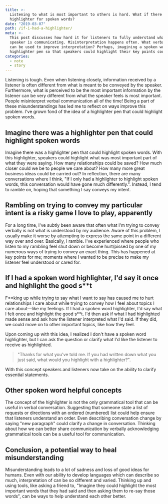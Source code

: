 ```yaml
---
title: >-
  Listening to what is most important to others is hard. What if there was a
  highlighter for spoken words?
date: "2019-03-07"
path: /if-i-had-a-highlighter/
meta: >-
  This post discusses how hard it for listeners to fully understand what a
  speaker is communicating. Misinterpretation happens often. What verbal tools
  can be used to improve interpretation? Perhaps, imagining a spoken word
  highlighter pen so that speakers could highlight their key points could help.
categories:
  - note
  - story
---
```


Listening is tough. Even when listening closely, information received by a listener is often different from what is meant to be conveyed by the speaker. Furthermore, what is perceived to be the most important information by the listener can be very different from what the speaker feels is most important. People misinterpret verbal communication all of the time! Being a part of these misunderstandings has led me to reflect on ways improve this problem. I've grown fond of the idea of a highlighter pen that could highlight spoken words.

## Imagine there was a highlighter pen that could highlight spoken words

Imagine there was a highlighter pen that could highlight spoken words. With this highlighter, speakers could highlight what was most important part of what they were saying. How many relationships could be saved? How much closer could we be to people we care about? How many more great business ideas could be carried out? In reflection, there are many conversations where I think, "If I only had a highlighter to highlight spoken words, this conversation would have gone much differently.". Instead, I tend to ramble on, hoping that something I say conveys my intent.

## Rambling on trying to convey my particular intent is a risky game I love to play, apparently

For a long time, I've subtly been aware that often what I'm trying to convey verbally is not what is understood by my audience. Aware of this problem, I usually make it worse by attempting to express the same point in a different way over and over. Basically, I ramble. I've experienced where people who listen to my rambling feel shut down or become hurt/pissed by one of my numerous ways of trying to convey an exact thing. This has happened at key points for me; moments where I wanted to be precise to make my listener feel understood or cared for.

## If I had a spoken word highlighter, I'd say it once and highlight the good s\*\*t

F\*\*king up while trying to say what I want to say has caused me to hurt relationships I care about while trying to convey how I feel about topics I care about—like my feelings. If I had a spoken word highlighter, I'd say what I felt once and highlight the good s\*\*t. I'd then ask if what I had highlighted made sense and ask how the listener interpreted what I'd said. If they did, we could move on to other important topics, like how they feel.

Upon coming up with this idea, I realized I don't have a spoken word highlighter, but I can ask the question or clarify what I'd like the listener to receive as highlighted.

> "Thanks for what you've told me. If you had written down what you just said, what would you highlight with a highlighter?".

With this concept speakers and listeners now take on the ability to clarify essential statements.

## Other spoken word helpful concepts

The concept of the highlighter is not the only grammatical tool that can be useful in verbal conversation. Suggesting that someone state a list of requests or directions with an ordered (numbered) list could help ensure that listeners understand an order. Even describing conversation change by saying "new paragraph" could clarify a change in conversation. Thinking about how we can better share communication by verbally acknowledging grammatical tools can be a useful tool for communication.

## Conclusion, a potential way to heal misunderstanding

Misunderstanding leads to a lot of sadness and loss of good ideas for humans. Even with our ability to develop languages which can describe so much, interpretation of can be so different and varied. Thinking up and using tools, like asking a friend to, "Imagine they could highlight the most important words that they had said and then asking them to re-say those words", can be ways to help understand each other better.
